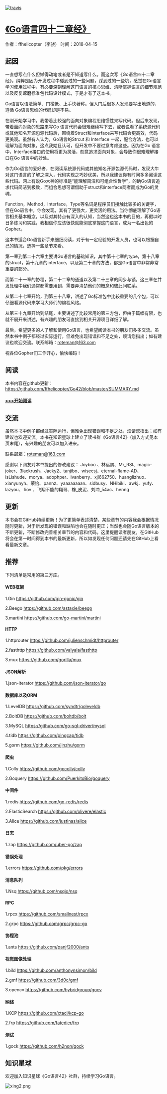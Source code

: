 
[![travis](https://travis-ci.org/ffhelicopter/go42.svg?branch=master)](https://travis-ci.org/ffhelicopter/go42)



# [《Go语言四十二章经》](https://github.com/ffhelicopter/Go42/blob/master/SUMMARY.md "《Go语言四十二章经》")

作者：ffhelicopter（李骁）  时间：2018-04-15


## 起因
一直想写点什么但懒得动笔或者是不知道写什么。而这次写《Go语言四十二章经》，纯粹是因为开发过程中碰到过的一些问题，踩到过的一些坑，感觉在Go语言学习使用过程中，有必要深刻理解这门语言的核心思维、清晰掌握语言的细节规范以及反复琢磨标准包代码设计模式，于是才有了这本书。

Go语言以语法简单、门槛低、上手快著称。但入门后很多人发现要写出地道的、遵循 Go语言思维的代码却是不易。

在刚开始学习中，我带着比较强的面向对象编程思维惯性来写代码。但后来发现，带着面向对象的思路来写Go 语言代码会很难继续写下去，或者说看了系统源代码或其他知名开源包源代码后，围绕着Struct和Interface来写代码会更高效，代码更美观。虽然有人认为，Go语言的Strcut 和 Interface 一起，配合方法，也可以理解为面向对象，这点我姑且认可，但开发中不要过意考虑这些。因为在Go 语言中，Interface接口的使用将更为灵活，刻意追求面向对象，会导致你很难理解接口在Go 语言中的妙处。

作为Go语言的爱好者，在阅读系统源代码或其他知名开源包源代码时，发现大牛对这门语言的了解之深入，代码实现之巧妙优美，所以我建议你有时间多多阅读这些代码。网上有说Go大神的标准是“能理解简洁和可组合性哲学”，的确Go语言追求代码简洁到极致，而组合思想可谓借助于struct和interface两者而成为Go的灵魂。

Function，Method，Interface，Type等名词是程序员们接触比较多的关键字，但在Go语言中，你会发现，其有了更强大，更灵活的用法。当你彻底理解了Go语言相关基本概念，以及对其特点有深入的认知，当然这也这本书的目的，再假以时日多练习和实践，我相信你应该很快就能彻底掌握这门语言，成为一名出色的Gopher。

这本书适合Go语言新手来细细阅读，对于有一定经验的开发人员，也可以根据自己的情况，选择一些章节来看。

第一章到第二十六章主要讲Go语言的基础知识，其中第十七章的type，第十八章的struct，第十九章的interface，以及第二十章的方法，都是Go语言中非常非常重要的部分。

而第二十一章的协程，第二十二章的通道以及第二十三章的同步与锁，这三章在并发处理中我们通常都需要用到，需要弄清楚他们的概念和彼此间联系。

从第二十七章开始，到第三十八章，讲述了Go标准包中比较重要的几个包，可以仔细看源代码来学习大师们的编程风格。

从第三十九章开始到结尾，主要讲述了比较常用的第三方包，但由于篇幅有限，也就不展开来讲述，有兴趣的朋友可直接到相关开源项目详细了解。

最后，希望更多的人了解和使用Go语言，也希望阅读本书的朋友们多多交流。虽然本书中例子都经过实际运行，但难免出现错误和不足之处，烦请您指出；如有建议也欢迎交流。联系邮箱：roteman@163.com

祝各位Gopher们工作开心，愉快编码！

## 阅读

本书内容在github更新：https://github.com/ffhelicopter/Go42/blob/master/SUMMARY.md<br>



#### [>>>开始阅读](https://github.com/ffhelicopter/Go42/blob/master/content/42_01_install.md)



## 交流

虽然本书中例子都经过实际运行，但难免出现错误和不足之处，烦请您指出；如有建议也欢迎交流。本书在知识星球上建立了读书群《Go语言42》（加入方式见本页末尾），有兴趣的朋友可以加入进来。

联系邮箱：roteman@163.com 


感谢以下网友对本书提出的修改建议： Joyboo 、林远鹏、Mr_RSI、magic-joker、3lackrush、Jacky2、tanjibo、wisecsj、eternal-flame-AD、isLishude、morya、adophper、ivanberry、xjl662750、huanglizhuo、xianyunyh、荣怡、pannz、yaaaaaaaan、sidbusy、NHibiki、awkj、yufy、lazyou、 liov 、飞翔不能的翔哥、橡_皮泥、刘冲_54ac、henng



## 更新

本书会在GitHub持续更新！为了更简单表述清楚，某些章节的内容我会根据情况随时更新，对于新发现的错误和缺陷也会在随时更正；当然也会随Go语言版本的不断更新，不断修改完善相关章节的内容和代码。这里提醒读者朋友，在GitHub将会在第一时间得到本书的最新更新，所以如发现任何问题还请先在GitHub上看看最新文章。



## 推荐

下列清单是常用的第三方库。

#### WEB框架

1.Gin  https://github.com/gin-gonic/gin

2.Beego  https://github.com/astaxie/beego

3.martini https://github.com/go-martini/martini


#### HTTP

1.httprouter https://github.com/julienschmidt/httprouter

2.fasthttp https://github.com/valyala/fasthttp

3.mux https://github.com/gorilla/mux


#### JSON解析

1.json-iterator https://github.com/json-iterator/go 


#### 数据库以及ORM

1.LevelDB https://github.com/syndtr/goleveldb

2.BoltDB https://github.com/boltdb/bolt

3.MySQL https://github.com/go-sql-driver/mysql

4.tidb https://github.com/pingcap/tidb

5.gorm https://github.com/jinzhu/gorm


#### 爬虫

1.Colly https://github.com/gocolly/colly

2.Goquery https://github.com/PuerkitoBio/goquery


#### 中间件

1.redis https://github.com/go-redis/redis

2.ElasticSearch https://github.com/olivere/elastic

3.Alice https://github.com/justinas/alice


#### 日志

1.zap https://github.com/uber-go/zap


#### 错误处理

1.errors https://github.com/pkg/errors


#### 消息队列

1.Nsq  https://github.com/nsqio/nsq


#### RPC

1.rpcx https://github.com/smallnest/rpcx

2.grpc https://github.com/grpc/grpc-go

#### 协程池

1.ants https://github.com/panjf2000/ants


#### 视觉图像处理

1.bild https://github.com/anthonynsimon/bild

2.gmf https://github.com/3d0c/gmf

3.opencv https://github.com/hybridgroup/gocv


#### 网络

1.KCP https://github.com/xtaci/kcp-go

2.frp https://github.com/fatedier/frp


#### 测试

1.gock https://github.com/h2non/gock



## 知识星球

欢迎加入知识星球《Go语言42》社群，持续学习Go语言。


![xing2.png](https://github.com/ffhelicopter/Go42/blob/master/content/img/xing2.png)